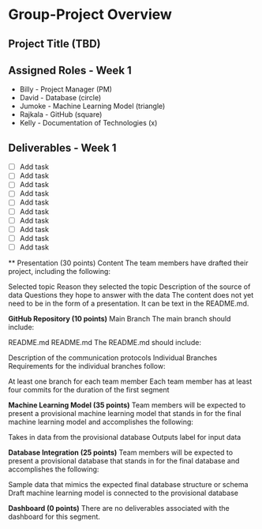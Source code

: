 # Group-Project Overview
## Project Title (TBD)

## Assigned Roles - Week 1
* Billy - Project Manager (PM)
* David - Database (circle)
* Jumoke - Machine Learning Model (triangle)
* Rajkala - GitHub (square)
* Kelly - Documentation of Technologies (x)

## Deliverables - Week 1
- [ ] Add task
- [ ] Add task
- [ ] Add task
- [ ] Add task
- [ ] Add task
- [ ] Add task
- [ ] Add task
- [ ] Add task
- [ ] Add task
- [ ] Add task

** Presentation (30 points)
Content
The team members have drafted their project, including the following:

Selected topic
Reason they selected the topic
Description of the source of data
Questions they hope to answer with the data
The content does not yet need to be in the form of a presentation. It can be text in the README.md.

**GitHub Repository (10 points)**
Main Branch
The main branch should include:

README.md
README.md
The README.md should include:

Description of the communication protocols
Individual Branches
Requirements for the individual branches follow:

At least one branch for each team member
Each team member has at least four commits for the duration of the first segment

**Machine Learning Model (35 points)**
Team members will be expected to present a provisional machine learning model that stands in for the final machine learning model and accomplishes the following:

Takes in data from the provisional database
Outputs label for input data

**Database Integration (25 points)**
Team members will be expected to present a provisional database that stands in for the final database and accomplishes the following:

Sample data that mimics the expected final database structure or schema
Draft machine learning model is connected to the provisional database

**Dashboard (0 points)**
There are no deliverables associated with the dashboard for this segment.



